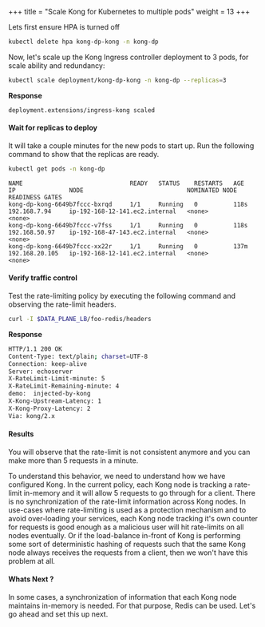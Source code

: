 +++
title = "Scale Kong for Kubernetes to multiple pods"
weight = 13
+++


Lets first ensure HPA is turned off

```bash
kubectl delete hpa kong-dp-kong -n kong-dp
```

Now, let's scale up the Kong Ingress controller deployment to 3 pods, for scale ability and redundancy:

```bash
kubectl scale deployment/kong-dp-kong -n kong-dp --replicas=3
```


**Response**

```
deployment.extensions/ingress-kong scaled
```

#### Wait for replicas to deploy
It will take a couple minutes for the new pods to start up. Run the following command to show that the replicas are ready.

```bash
kubectl get pods -n kong-dp
```

```
NAME                              READY   STATUS    RESTARTS   AGE    IP               NODE                             NOMINATED NODE   READINESS GATES
kong-dp-kong-6649b7fccc-bxrqd     1/1     Running   0          118s   192.168.7.94     ip-192-168-12-141.ec2.internal   <none>           <none>
kong-dp-kong-6649b7fccc-v7fss     1/1     Running   0          118s   192.168.50.97    ip-192-168-47-143.ec2.internal   <none>           <none>
kong-dp-kong-6649b7fccc-xx22r     1/1     Running   0          137m   192.168.20.105   ip-192-168-12-141.ec2.internal   <none>           <none>
```

#### Verify traffic control
Test the rate-limiting policy by executing the following command and observing the rate-limit headers.

```bash
curl -I $DATA_PLANE_LB/foo-redis/headers
```

**Response**

```bash
HTTP/1.1 200 OK
Content-Type: text/plain; charset=UTF-8
Connection: keep-alive
Server: echoserver
X-RateLimit-Limit-minute: 5
X-RateLimit-Remaining-minute: 4
demo:  injected-by-kong
X-Kong-Upstream-Latency: 1
X-Kong-Proxy-Latency: 2
Via: kong/2.x
```

#### Results
You will observe that the rate-limit is not consistent anymore and you can make more than 5 requests in a minute.

To understand this behavior, we need to understand how we have configured Kong. In the current policy, each Kong node is tracking a rate-limit in-memory and it will allow 5 requests to go through for a client. There is no synchronization of the rate-limit information across Kong nodes. In use-cases where rate-limiting is used as a protection mechanism and to avoid over-loading your services, each Kong node tracking it's own counter for requests is good enough as a malicious user will hit rate-limits on all nodes eventually. Or if the load-balance in-front of Kong is performing some sort of deterministic hashing of requests such that the same Kong node always
receives the requests from a client, then we won't have this problem at all.

#### Whats Next ?
In some cases, a synchronization of information that each Kong node maintains in-memory is needed. For that purpose, Redis can be used. Let's go ahead and set this up next.